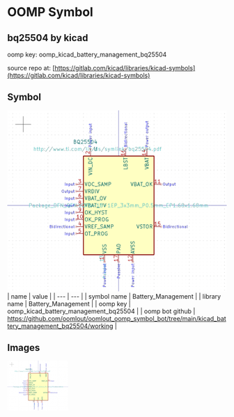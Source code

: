 # OOMP Symbol  
## bq25504  by kicad  
  
oomp key: oomp_kicad_battery_management_bq25504  
  
source repo at: [https://gitlab.com/kicad/libraries/kicad-symbols](https://gitlab.com/kicad/libraries/kicad-symbols)  
## Symbol  
  
[![working.png](working_600.png)](working.png)  
| name | value | 
| --- | --- | 
| symbol name | Battery_Management | 
| library name | Battery_Management | 
| oomp key | oomp_kicad_battery_management_bq25504 | 
| oomp bot github | https://github.com/oomlout/oomlout_oomp_symbol_bot/tree/main/kicad_battery_management_bq25504/working | 
## Images  
  
[![working.png](working_140.png)](working.png)  
